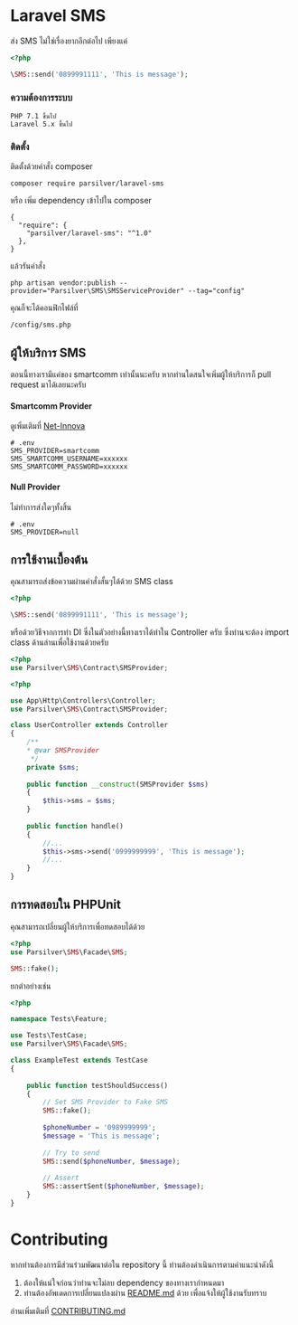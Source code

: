 # Laravel SMS

ส่ง SMS ไม่ใช่เรื่องยากอีกต่อไป เพียงแค่
```php
<?php

\SMS::send('0899991111', 'This is message');
```

### ความต้องการระบบ

```
PHP 7.1 ขึ้นไป
Laravel 5.x ขึ้นไป
```

### ติดตั้ง

ติดตั้งด้วยคำสั่ง composer

```
composer require parsilver/laravel-sms
```

หรือ เพิ่ม dependency เข้าไปใน composer

```
{
  "require": {
    "parsilver/laravel-sms": "^1.0"
  },
}
```


แล้วรันคำสั่ง
```
php artisan vendor:publish --provider="Parsilver\SMS\SMSServiceProvider" --tag="config"
```
คุณก็จะได้คอนฟิกไฟล์ที่
```
/config/sms.php
```

## ผู้ให้บริการ SMS
ตอนนี้ทางเรามีแค่ของ smartcomm เท่านั้นนะครับ หากท่านใดสนใจเพิ่มผู้ให้บริการก็ pull request มาได้เลยนะครับ

#### Smartcomm Provider
ดูเพิ่มเติมที่ [Net-Innova](http://www.net-innova.com/net_sms_marketing.html)
```dotenv
# .env
SMS_PROVIDER=smartcomm
SMS_SMARTCOMM_USERNAME=xxxxxx
SMS_SMARTCOMM_PASSWORD=xxxxxx
```

#### Null Provider
ไม่ทำการส่งใดๆทั้งสิ้น
```dotenv
# .env
SMS_PROVIDER=null
```

## การใช้งานเบื้องต้น
คุณสามารถส่งข้อความผ่านคำสั่งสั้นๆได้ด้วย SMS class
```php
<?php

\SMS::send('0899991111', 'This is message');
```

หรือด้วยวิธีจากการทำ DI ซึ่งในตัวอย่างนี้ทางเราได้ทำใน Controller ครับ ซึ่งท่านจะต้อง import class ด้านล่านเพื่อใช้งานด้วยครับ
```php
<?php
use Parsilver\SMS\Contract\SMSProvider;
```
```php
<?php

use App\Http\Controllers\Controller;
use Parsilver\SMS\Contract\SMSProvider;

class UserController extends Controller
{
    /**
    * @var SMSProvider 
     */
    private $sms;
    
    public function __construct(SMSProvider $sms) 
    {
        $this->sms = $sms;
    }
    
    public function handle()
    {
        //...
        $this->sms->send('0999999999', 'This is message');
        //...
    }
}
```


## การทดสอบใน PHPUnit
คุณสามารถเปลี่ยนผู้ให้บริการเพื่อทดสอบได้ด้วย


```php
<?php 
use Parsilver\SMS\Facade\SMS;

SMS::fake();
```

ยกตำอย่างเช่น
```php
<?php

namespace Tests\Feature;

use Tests\TestCase;
use Parsilver\SMS\Facade\SMS;

class ExampleTest extends TestCase
{
    
    public function testShouldSuccess()
    {
        // Set SMS Provider to Fake SMS
        SMS::fake();
        
        $phoneNumber = '0989999999';
        $message = 'This is message';
        
        // Try to send
        SMS::send($phoneNumber, $message);
        
        // Assert
        SMS::assertSent($phoneNumber, $message);
    }
}
```


# Contributing

หากท่านต้องการมีส่วนร่วมพัฒนาต่อใน repository นี้ ท่านต้องดำเนินการตามคำแนะนำดังนี้

1. ต้องให้แน่ใจก่อนว่าท่านจะไม่ลบ dependency ของทางเรากำหนดมา
2. ท่านต้องอัพเดดการเปลี่ยนแปลงผ่าน [README.md](README.md) ด้วย เพื่อแจ้งให้ผู้ใช้งานรับทราบ

อ่านเพิ่มเติมที่ [CONTRIBUTING.md](CONTRIBUTING.md)